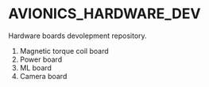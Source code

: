 # AVIONICS_HARDWARE_DEV

Hardware boards devolepment repository.
1. Magnetic torque coil board
2. Power board
3. ML board
4. Camera board
